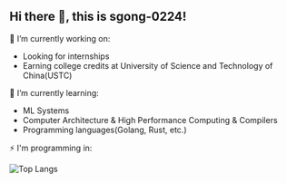 ## Hi there 👋, this is sgong-0224!

🔭 I’m currently working on:
- Looking for internships
- Earning college credits at University of Science and Technology of China(USTC)

🌱 I’m currently learning:
- ML Systems
- Computer Architecture & High Performance Computing & Compilers
- Programming languages(Golang, Rust, etc.)

⚡ I'm programming in:

![Top Langs](https://github-readme-stats.vercel.app/api/top-langs/?username=sgong-0224)
